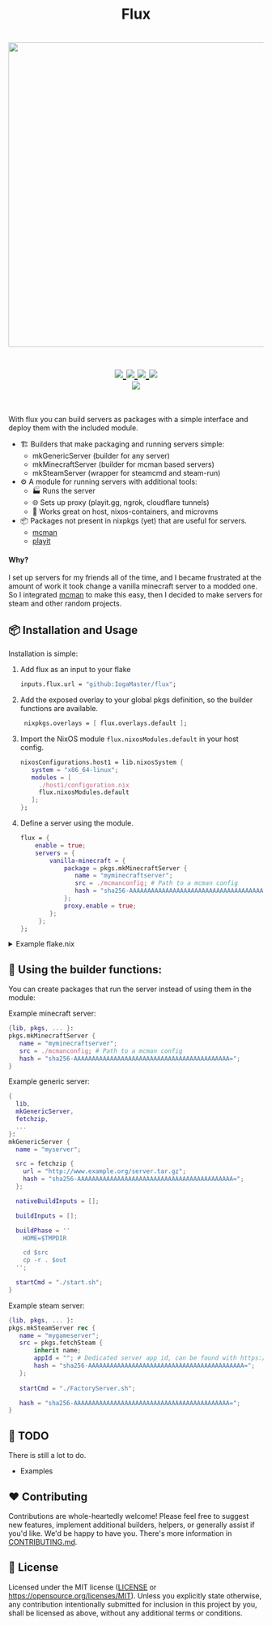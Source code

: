 <h1 align="center">Flux</h1>

<h1 align="center">
<a href='#'><img src="https://raw.githubusercontent.com/catppuccin/catppuccin/main/assets/palette/macchiato.png" width="600px"/></a>
  <br> <br>
  <div>
    <a href="https://github.com/IogaMaster/flux/issues">
        <img src="https://img.shields.io/github/issues/IogaMaster/flux?color=fab387&labelColor=303446&style=for-the-badge">
    </a>
    <a href="https://github.com/IogaMaster/flux/stargazers">
        <img src="https://img.shields.io/github/stars/IogaMaster/flux?color=ca9ee6&labelColor=303446&style=for-the-badge">
    </a>
    <a href="https://github.com/IogaMaster/flux">
        <img src="https://img.shields.io/github/repo-size/IogaMaster/flux?color=ea999c&labelColor=303446&style=for-the-badge">
    </a>
    <a href="https://github.com/IogaMaster/flux/blob/main/.github/LICENCE">
        <img src="https://img.shields.io/static/v1.svg?style=for-the-badge&label=License&message=MIT&logoColor=ca9ee6&colorA=313244&colorB=cba6f7"/>
    </a>
    <br>
    </div>
        <img href="https://builtwithnix.org" src="https://builtwithnix.org/badge.svg"/>
   </h1>
   <br>

With flux you can build servers as packages with a simple interface and deploy them with the included module.

- 🏗️ Builders that make packaging and running servers simple:
    - mkGenericServer (builder for any server)
    - mkMinecraftServer (builder for mcman based servers)
    - mkSteamServer (wrapper for steamcmd and steam-run)
- ⚙️ A module for running servers with additional tools:
    - 🏭 Runs the server
    - 🌐 Sets up proxy (playit.gg, ngrok, cloudflare tunnels)
    - 🫙 Works great on host, nixos-containers, and microvms
- 📦 Packages not present in nixpkgs (yet) that are useful for servers.
    - [mcman](https://github.com/ParadigmMC/mcman)
    - [playit](https://playit.gg/)

#### Why?

I set up servers for my friends all of the time, and I became frustrated at the amount of work it took change a vanilla minecraft server to a modded one.
So I integrated [mcman](https://github.com/ParadigmMC/mcman) to make this easy, then I decided to make servers for steam and other random projects.

## 📦 Installation and Usage

Installation is simple:

1. Add flux as an input to your flake
   ```nix
   inputs.flux.url = "github:IogaMaster/flux";
   ```
2. Add the exposed overlay to your global pkgs definition, so the builder functions are available.
   ```nix
    nixpkgs.overlays = [ flux.overlays.default ];
   ```
3. Import the NixOS module `flux.nixosModules.default` in your host config.
   ```nix
   nixosConfigurations.host1 = lib.nixosSystem {
      system = "x86_64-linux";
      modules = [
        ./host1/configuration.nix
        flux.nixosModules.default
      ];
   };
   ```
4. Define a server using the module.
   ```nix
   flux = {
       enable = true;
       servers = {
           vanilla-minecraft = {
               package = pkgs.mkMinecraftServer {
                  name = "myminecraftserver";
                  src = ./mcmanconfig; # Path to a mcman config
                  hash = "sha256-AAAAAAAAAAAAAAAAAAAAAAAAAAAAAAAAAAAAAAAAAAA=";
               };
               proxy.enable = true;
           };
        };
   };
   ```

<details>
<summary>Example flake.nix</summary>

```nix
{
  inputs = {
    flake-utils.url = "github:numtide/flake-utils";
    nixpkgs.url = "github:NixOS/nixpkgs/nixos-unstable";
    flux.url = "github:oddlama/nix-flux";
    flux.inputs.nixpkgs.follows = "nixpkgs";
  };

  outputs = { self, flake-utils, nixpkgs, flux, ... }: {
    # Example. Use your own hosts and add the module to them
    nixosConfigurations.host1 = nixpkgs.lib.nixosSystem {
      system = "x86_64-linux";
      modules = [
        {
            flux = {
                enable = true;
                servers = {
                    vanilla-minecraft = {
                        package = pkgs.mkMinecraftServer {
                           name = "myminecraftserver";
                           src = ./mcmanconfig; # Path to a mcman config
                           hash = "sha256-AAAAAAAAAAAAAAAAAAAAAAAAAAAAAAAAAAAAAAAAAAA=";
                        };
                        proxy.enable = true;
                    };
                 };
            };
        }
        flux.nixosModules.default
      ];
    };
  }
  // flake-utils.lib.eachDefaultSystem (system: rec {
    pkgs = import nixpkgs {
      inherit system;
      overlays = [ flux.overlays.default ];
    };
  });
}
```
</details>

## 🌱 Using the builder functions:

You can create packages that run the server instead of using them in the module:

Example minecraft server:
```nix
{lib, pkgs, ... }: 
pkgs.mkMinecraftServer {
   name = "myminecraftserver";
   src = ./mcmanconfig; # Path to a mcman config
   hash = "sha256-AAAAAAAAAAAAAAAAAAAAAAAAAAAAAAAAAAAAAAAAAAA=";
}
```

Example generic server:
```nix
{
  lib,
  mkGenericServer,
  fetchzip,
  ...
}: 
mkGenericServer {
  name = "myserver";

  src = fetchzip {
    url = "http://www.example.org/server.tar.gz";
    hash = "sha256-AAAAAAAAAAAAAAAAAAAAAAAAAAAAAAAAAAAAAAAAAAA=";
  };

  nativeBuildInputs = [];

  buildInputs = [];

  buildPhase = ''
    HOME=$TMPDIR

    cd $src
    cp -r . $out
  '';

  startCmd = "./start.sh";
}
```

Example steam server:
```nix
{lib, pkgs, ... }: 
pkgs.mkSteamServer rec {
   name = "mygameserver";
   src = pkgs.fetchSteam {
       inherit name;
       appId = ""; # Dedicated server app id, can be found with https://steamdb.info/
       hash = "sha256-AAAAAAAAAAAAAAAAAAAAAAAAAAAAAAAAAAAAAAAAAAA=";
   };
   
   startCmd = "./FactoryServer.sh";

   hash = "sha256-AAAAAAAAAAAAAAAAAAAAAAAAAAAAAAAAAAAAAAAAAAA=";
}
```

## 🔨 TODO

There is still a lot to do.

- Examples

## ❤️ Contributing

Contributions are whole-heartedly welcome! Please feel free to suggest new features,
implement additional builders, helpers, or generally assist if you'd like. We'd be happy to have you.
There's more information in [CONTRIBUTING.md](CONTRIBUTING.md).

## 📜 License

Licensed under the MIT license ([LICENSE](LICENSE) or <https://opensource.org/licenses/MIT>).
Unless you explicitly state otherwise, any contribution intentionally
submitted for inclusion in this project by you, shall be licensed as above, without any additional terms or conditions.
